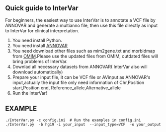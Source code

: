 ## Quick guide to InterVar

For beginners, the easiest way to use InterVar is to annotate a VCF file by ANNOVAR and generate a multianno file, then use this file directly as input to InterVar for clinical interpretation.

1. You need install Python.
2. You need install [ANNOVAR](http://annovar.openbioinformatics.org/en/latest/)
3. You need download other files such as mim2gene.txt and morbidmap from [OMIM](http://www.omim.org/downloads).Please use the updated files from OMIM, outdated files will bring problems of InterVar.
4. Downlad all necessary datasets from ANNOVAR( InterVar also will download automatically)
5. Prepare your input file, it can be VCF file or AVinput as ANNOVAR's input,actually the input file only need information of Chr,Position start,Position end, Reference_allele,Alternative_allele 
6. Run the InterVar!
## EXAMPLE

    ./InterVar.py -c config.ini  # Run the examples in config.ini
    ./InterVar.py  -b hg19 -i your_input  --input_type=VCF  -o your_output


